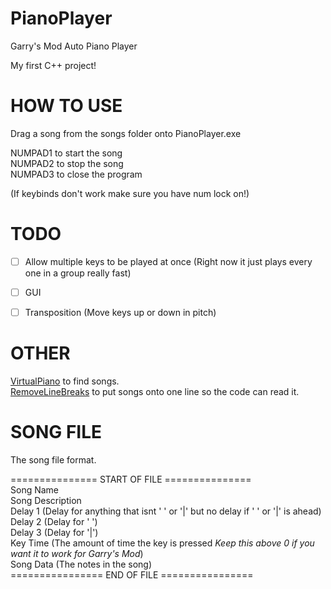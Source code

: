 # PianoPlayer
Garry's Mod Auto Piano Player  
  
My first C++ project!  
  
  
  
# HOW TO USE
Drag a song from the songs folder onto PianoPlayer.exe  
  
NUMPAD1 to start the song  
NUMPAD2 to stop the song  
NUMPAD3 to close the program  
  
(If keybinds don't work make sure you have num lock on!)  
  
  
  
# TODO
- [ ] Allow multiple keys to be played at once (Right now it just plays every one in a group really fast)  
- [ ] GUI  
- [ ] Transposition (Move keys up or down in pitch)  
  
  
  
# OTHER
[VirtualPiano](https://virtualpiano.net/) to find songs.  
[RemoveLineBreaks](https://removelinebreaks.net/) to put songs onto one line so the code can read it.  
  
  
  
# SONG FILE
  
The song file format.  
  
=============== START OF FILE ===============  
Song Name  
Song Description  
Delay 1 (Delay for anything that isnt ' ' or '|' but no delay if ' ' or '|' is ahead)  
Delay 2 (Delay for ' ')  
Delay 3 (Delay for '|')  
Key Time (The amount of time the key is pressed *Keep this above 0 if you want it to work for Garry's Mod*)  
Song Data (The notes in the song)  
================ END OF FILE ================  
  
  
